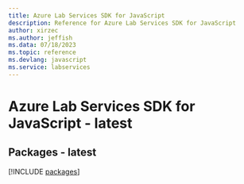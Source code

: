```yaml
---
title: Azure Lab Services SDK for JavaScript
description: Reference for Azure Lab Services SDK for JavaScript
author: xirzec
ms.author: jeffish
ms.data: 07/18/2023
ms.topic: reference
ms.devlang: javascript
ms.service: labservices
---
```

# Azure Lab Services SDK for JavaScript - latest
## Packages - latest
[!INCLUDE [packages](lab-services-index.md)]